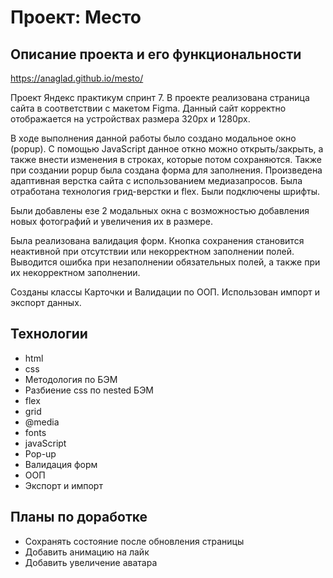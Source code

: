 # Проект: Место
## Описание проекта и его функциональности

https://anaglad.github.io/mesto/

Проект Яндекс практикум спринт 7.
В проекте реализована страница сайта в соответствии с макетом Figma. 
Данный сайт корректно отображается на устройствах размера 320рх и 1280рх.

В ходе выполнения данной работы было создано модальное окно (popup). 
С помощью JavaScript данное откно можно открыть/закрыть, а также внести изменения в строках, которые потом сохраняются. Также при создании popup была создана форма для заполнения.
Произведена адаптивная верстка сайта с использованием медиазапросов.
Была отработана технология грид-верстки и flex.
Были подключены шрифты.

Были добавлены езе 2 модальных окна с возможностью добавления новых фотографий и увеличения их в размере.

Была реализована валидация форм. Кнопка сохранения становится неактивной при отсутствии или некорректном заполнении полей. Выводится ошибка при незаполнении обязательных полей, а также при их некорректном заполнении. 

Созданы классы Карточки и Валидации по ООП. Использован импорт и экспорт данных.

## Технологии

* html
* css
* Методология по БЭМ
* Разбиение css по nested БЭМ
* flex
* grid
* @media
* fonts
* javaScript
* Pop-up
* Валидация форм
* ООП
* Экспорт и импорт

## Планы по доработке

* Сохранять состояние после обновления страницы
* Добавить анимацию на лайк
* Добавить увеличение аватара
